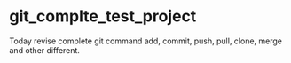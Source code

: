 # git_complte_test_project
Today revise complete git command  add, commit, push, pull, clone, merge and other different.
